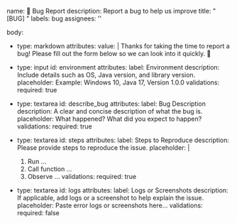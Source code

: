 name: 🐞 Bug Report
description: Report a bug to help us improve
title: "[BUG] "
labels: bug
assignees: ''

body:
- type: markdown
  attributes:
  value: |
  Thanks for taking the time to report a bug! Please fill out the form below so we can look into it quickly. 🙏

- type: input
  id: environment
  attributes:
  label: Environment
  description: Include details such as OS, Java version, and library version.
  placeholder: Example: Windows 10, Java 17, Version 1.0.0
  validations:
  required: true

- type: textarea
  id: describe_bug
  attributes:
  label: Bug Description
  description: A clear and concise description of what the bug is.
  placeholder: What happened? What did you expect to happen?
  validations:
  required: true

- type: textarea
  id: steps
  attributes:
  label: Steps to Reproduce
  description: Please provide steps to reproduce the issue.
  placeholder: |
  1. Run ...
  2. Call function ...
  3. Observe ...
  validations:
  required: true

- type: textarea
  id: logs
  attributes:
  label: Logs or Screenshots
  description: If applicable, add logs or a screenshot to help explain the issue.
  placeholder: Paste error logs or screenshots here...
  validations:
  required: false
